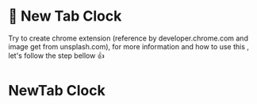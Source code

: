 # :rocket: New Tab Clock
Try to create chrome extension (reference by developer.chrome.com and image get from unsplash.com), for more information
and how to use this , let's follow the step bellow :+1:
# NewTab Clock
